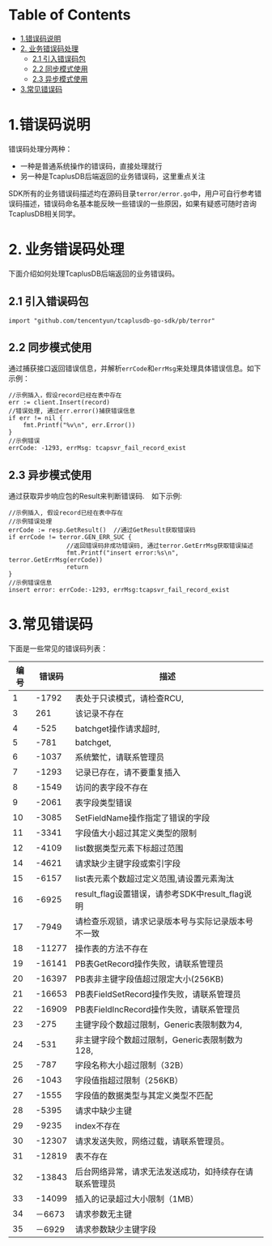 Table of Contents
=================

   * [1.错误码说明](#1\xE9\x94\x99\xE8\xAF\xAF\xE7\xA0\x81\xE8\xAF\xB4\xE6\x98\x8E)
   * [2. 业务错误码处理](#2-\xE4\xB8\x9A\xE5\x8A\xA1\xE9\x94\x99\xE8\xAF\xAF\xE7\xA0\x81\xE5\xA4\x84\xE7\x90\x86)
      * [2.1 引入错误码包](#21-\xE5\xBC\x95\xE5\x85\xA5\xE9\x94\x99\xE8\xAF\xAF\xE7\xA0\x81\xE5\x8C\x85)
      * [2.2  同步模式使用](#22--\xE5\x90\x8C\xE6\xAD\xA5\xE6\xA8\xA1\xE5\xBC\x8F\xE4\xBD\xBF\xE7\x94\xA8)
      * [2.3 异步模式使用](#23-\xE5\xBC\x82\xE6\xAD\xA5\xE6\xA8\xA1\xE5\xBC\x8F\xE4\xBD\xBF\xE7\x94\xA8)
   * [3.常见错误码](#3\xE5\xB8\xB8\xE8\xA7\x81\xE9\x94\x99\xE8\xAF\xAF\xE7\xA0\x81)

# 1.错误码说明
错误码处理分两种：
* 一种是普通系统操作的错误码，直接处理就行
* 另一种是TcaplusDB后端返回的业务错误码，这里重点关注

SDK所有的业务错误码描述均在源码目录`terror/error.go`中，用户可自行参考错误码描述，错误码命名基本能反映一些错误的一些原因，如果有疑惑可随时咨询TcaplusDB相关同学。
# 2. 业务错误码处理
下面介绍如何处理TcaplusDB后端返回的业务错误码。
## 2.1 引入错误码包
```
import "github.com/tencentyun/tcaplusdb-go-sdk/pb/terror"
```

## 2.2  同步模式使用
通过捕获接口返回错误信息，并解析`errCode`和`errMsg`来处理具体错误信息。如下示例：
```
//示例插入，假设record已经在表中存在
err := client.Insert(record)
//错误处理, 通过err.error()捕获错误信息
if err != nil {
    fmt.Printf("%v\n", err.Error())
}
//示例错误
errCode: -1293, errMsg: tcapsvr_fail_record_exist
```

## 2.3 异步模式使用
通过获取异步响应包的Result来判断错误码.　如下示例:
```
//示例插入, 假设record已经在表中存在
//示例错误处理
errCode := resp.GetResult()  //通过GetResult获取错误码
if errCode != terror.GEN_ERR_SUC {
                //返回错误码非成功错误码, 通过terror.GetErrMsg获取错误描述
                fmt.Printf("insert error:%s\n", terror.GetErrMsg(errCode))
                return
}
//示例错误信息
insert error: errCode:-1293, errMsg:tcapsvr_fail_record_exist
```

# 3.常见错误码
下面是一些常见的错误码列表：

|	编号	|	错误码	|	描述	|
| ---          |   ---          | ---          |
|	1	|	-1792	|	表处于只读模式，请检查RCU,	|
|	3	|	261	|	该记录不存在	|
|	4	|	-525	|	batchget操作请求超时,	|
|	5	|	-781	|	batchget,	|
|	6	|	-1037	|	系统繁忙，请联系管理员	|
|	7	|	-1293	|	记录已存在，请不要重复插入	|
|	8	|	-1549	|	访问的表字段不存在	|
|	9	|	-2061	|	表字段类型错误	|
|	10	|	-3085	|	SetFieldName操作指定了错误的字段	|
|	11	|	-3341	|	字段值大小超过其定义类型的限制	|
|	12	|	-4109	|	list数据类型元素下标超过范围	|
|	14	|	-4621	|	请求缺少主键字段或索引字段	|
|	15	|	-6157	|	list表元素个数超过定义范围,请设置元素淘汰	|
|	16	|	-6925	|	result_flag设置错误，请参考SDK中result_flag说明	|
|	17	|	-7949	|	请检查乐观锁，请求记录版本号与实际记录版本号不一致	|
|	18	|	-11277	|	操作表的方法不存在	|
|	19	|	-16141	|	PB表GetRecord操作失败，请联系管理员	|
|	20	|	-16397	|	PB表非主键字段值超过限定大小(256KB)	|
|	21	|	-16653	|	PB表FieldSetRecord操作失败，请联系管理员	|
|	22	|	-16909	|	PB表FieldIncRecord操作失败，请联系管理员	|
|	23	|	-275	|	主键字段个数超过限制，Generic表限制数为4,	|
|	24	|	-531	|	非主键字段个数超过限制，Generic表限制数为128,	|
|	25	|	-787	|	字段名称大小超过限制（32B）	|
|	26	|	-1043	|	字段值指超过限制（256KB）	|
|	27	|	-1555	|	字段值的数据类型与其定义类型不匹配	|
|	28	|	-5395	|	请求中缺少主键	|
|	29	|	-9235	|	index不存在	|
|	30	|	-12307	|	请求发送失败，网络过载，请联系管理员。	|
|	31	|	-12819	|	表不存在	|
|	32	|	-13843	|	后台网络异常，请求无法发送成功，如持续存在请联系管理员	|
|	33	|	-14099	|	插入的记录超过大小限制（1MB）	|
|	34	|	－6673	|	请求参数无主键	|
|	35	|	－6929	|	请求参数缺少主键字段	|
